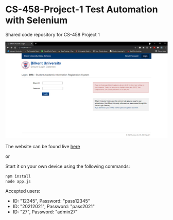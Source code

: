 # CS-458-Project-1 Test Automation with Selenium
Shared code repository for CS-458 Project 1

![Login page screenshot](website_screenshot.png)

The website can be found live [here](https://srs-login-page.herokuapp.com/)

or

Start it on your own device using the following commands:
```
npm install
node app.js
```


Accepted users:

- ID: "12345", Password: "pass12345"
- ID: "20212021", Password: "pass2021"
- ID: "27", Password: "admin27"

